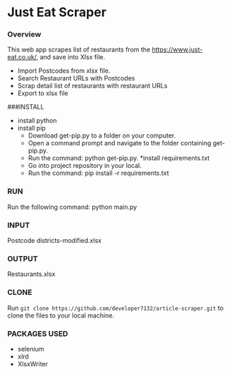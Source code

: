 # Just Eat Scraper
### Overview

  This web app scrapes list of restaurants from the https://www.just-eat.co.uk/, and save into Xlsx file.
  * Import Postcodes from xlsx file.
  * Search Restaurant URLs with Postcodes
  * Scrap detail list of restaurants with restaurant URLs
  * Export to xlsx file

###INSTALL
  * install python
  * install pip
     - Download get-pip.py to a folder on your computer.
     - Open a command prompt and navigate to the folder containing get-pip.py.
     - Run the command: python get-pip.py.
  *install requirements.txt
     - Go into project repository in your local.
     - Run the command: pip install -r requirements.txt
### RUN
  Run the following command:
         python main.py
### INPUT
  Postcode districts-modified.xlsx
### OUTPUT
  Restaurants.xlsx
### CLONE
  Run `git clone https://github.com/developer7132/article-scraper.git` to clone the files to your local machine.
  
### PACKAGES USED
 * selenium
 * xlrd
 * XlsxWriter
